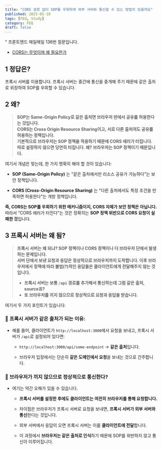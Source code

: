 ```yaml
---
title: "CORS 설정 없이 SOP를 우회하여 외부 서버와 통신할 수 있는 방법이 있을까요"
published: 2025-05-10
tags: [FEQ, Study]
category: FEQ
draft: false
---
```

" 프론트엔드 매일메일 136번 질문입니다.

- [CORS는 무엇이며 왜 필요한가](https://softourr.vercel.app/posts/feq/corscross-origin-resource-sharing%EB%8A%94-%EB%AC%B4%EC%97%87%EC%9D%B4%EB%A9%B0-%EC%99%9C-%ED%95%84%EC%9A%94%ED%95%9C%EA%B0%80/)

## 1 정답은?
프록시 서버를 이용합니다. 프록시 서버는 중간에 통신을 중개해 주기 때문에 같은 출처로 위장하여 SOP를 우회할 수 있습니다.

## 2 왜?
> **SOP는 Same-Origin Policy로 같은 출처면 브라우저 딴에서 공유를 허용한다는 것입니다.**  
> **CORS는 Cross Origin Resource Sharing이고, 서로 다른 출처여도 공유를 허용하는 정책입니다.**  
> **기본적으로 브라우저는 SOP 정책을 적용하기 때문에 CORS 에러가 터집니다.**  
> **따로 설정하지 않으면 당연히 터집니다. 왜? 브라우저는 SOP 정책이기 때문입니다.**

여기서 개념은 맞는데, 한 가지 명확히 해야 할 것이 있습니다:

- **SOP (Same-Origin Policy)** 는 "같은 출처에서만 리소스 공유가 가능하다"는 보안 정책입니다.
    
- **CORS (Cross-Origin Resource Sharing)** 는 "다른 출처에서도 특정 조건을 만족하면 허용한다"는 개방 정책입니다.

**즉, CORS는 SOP를 우회하기 위한 메커니즘이지, CORS 자체가 보안 정책은 아닙니다.**  
따라서 "CORS 에러가 터진다"는 것은 정확히는 **SOP 정책 위반으로 CORS 요청이 실패한 것**입니다.
## 3 프록시 서버는 왜 됨?
> **프록시 서버는 왜 되냐? SOP 정책이나 CORS 정책이나 다 브라우저 단에서 발생하는 문제입니다.**  
> **서버 단에서 보낸 요청과 응답은 정상적으로 브라우저까지 도착합니다. 이후 브라우저에서 정책에 따라 불법(?)적인 응답들은 클라이언트에게 전달해주지 않는 것입니다.**
> 
> - **프록시 서버는 보통 `/api` 경로를 추가해서 통신하는데 그럼 같은 출처, source죠?**
> - **또 브라우저를 끼지 않으므로 정상적으로 요청과 응답을 받습니다.**

여기서 두 가지 포인트가 있습니다:
### 🔹 **프록시 서버가 같은 출처가 되는 이유**:

- 예를 들어, 클라이언트가 `http://localhost:3000`에서 요청을 보내고, 프록시 서버가 `/api`로 설정되어 있다면:
    
    - `http://localhost:3000/api/some-endpoint` → **같은 출처**입니다.
        
    - 브라우저 입장에서는 단순히 **같은 도메인에서 요청**을 보내는 것으로 간주합니다.
        

### 🔹 **브라우저가 끼지 않으므로 정상적으로 통신한다?**

- 여기는 약간 오해가 있을 수 있습니다.
    
    - **프록시 서버를 설정한 후에도 클라이언트는 여전히 브라우저를 통해 요청합니다.**
        
    - 차이점은 브라우저가 프록시 서버로 요청을 보내면, **프록시 서버가 외부 서버와 통신**한다는 것입니다.
        
    - 외부 서버에서 응답이 오면 프록시 서버는 이를 **클라이언트에 전달**합니다.
        
    - 이 과정에서 **브라우저는 같은 출처로 인식**하기 때문에 SOP를 위반하지 않고 통신이 이루어집니다.